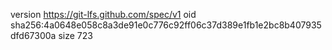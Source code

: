 version https://git-lfs.github.com/spec/v1
oid sha256:4a0648e058c8a3de91e0c776c92ff06c37d389e1fb1e2bc8b407935dfd67300a
size 723
